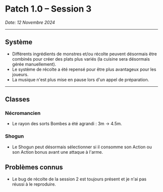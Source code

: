 # Patch 1.0 – Session 3
_Date: 12 Novembre 2024_

---

## Système

- Différents ingrédients de monstres et/ou récolte peuvent désormais être combinés pour créer des plats plus variés (la cuisine sera désormais gérée manuellement). 
- Le système de récolte a été repensé pour être plus avantageux pour les joueurs. 
- La musique n'est plus mise en pause lors d'un appel de préparation. 

---

## Classes

###  Nécromancien 

- Le rayon des sorts Bombes a été agrandi : 3m → 4.5m. 

###  Shogun

- Le Shogun peut désormais sélectionner si il consomme son Action ou son Action bonus avant une attaque à l'arme.

## Problèmes connus

- Le bug de récolte de la session 2 est toujours présent et je n'ai pas réussi à le reproduire.